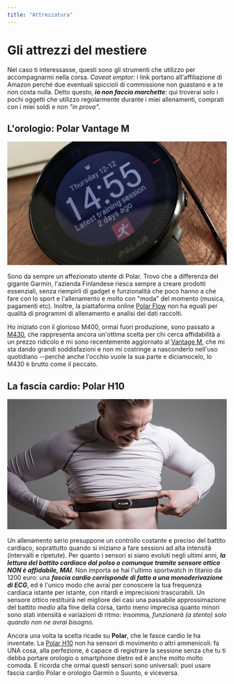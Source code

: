 ```yaml
---
title: "Attrezzatura"
---
```


# Gli attrezzi del mestiere

Nel caso ti interessasse, questi sono gli strumenti che utilizzo per accompagnarmi nella corsa. _Caveat emptor:_ i link portano all'affiliazione di Amazon perché due eventuali spiccioli di commissione non guastano e a te non costa nulla. Detto questo, **_io non faccio marchette_**: qui troverai solo i pochi oggetti che utilizzo regolarmente durante i miei allenamenti, comprati con i miei soldi e non _"in prova"_.

## L'orologio: Polar Vantage M

[![Il mio orologio sportivo: Polar Vantage M](polar_vantage_m_sw.jpg)](https://amzn.to/2Z9ptva)

Sono da sempre un affezionato utente di Polar. Trovo che a differenza del gigante Garmin, l'azienda Finlandese riesca sempre a creare prodotti essenziali, senza riempirli di gadget e funzionalità che poco hanno a che fare con lo sport e l'allenamento e molto con "moda" del momento (musica, pagamenti etc). Inoltre, la piattaforma online [Polar Flow](https://www.polar.com/it) non ha eguali per qualità di programmi di allenamento e analisi dei dati raccolti.

Ho iniziato con il glorioso M400, ormai fuori produzione, sono passato a [M430](https://amzn.to/36UAByD), che rappresenta ancora un'ottima scelta per chi cerca affidabilità a un prezzo ridicolo e mi sono recentemente aggiornato al [Vantage M](https://amzn.to/2Z9ptva), che mi sta dando grandi soddisfazioni e non mi costringe a nasconderlo nell'uso quotidiano --perché anche l'occhio vuole la sua parte e diciamocelo, lo M430 è brutto come il peccato.

## La fascia cardio: Polar H10

[![La mia fascia cardio: Polar H10](polar_h10.png)](https://amzn.to/2tKNNrB)

Un allenamento serio presuppone un controllo costante e preciso del battito cardiaco, soprattutto quando si iniziano a fare sessioni ad alta intensità (intervalli e ripetute). Per quanto i sensori si siano evoluti negli ultimi anni, **_la lettura del battito cardiaco dal polso o comunque tramite sensore ottico NON è affidabile, MAI_**. Non importa se hai l'ultimo sportwatch in titanio da 1200 euro: una **_fascia cardio corrisponde di fatto a una monoderivazione di ECG_**, ed è l'unico modo che avrai per conoscere la tua frequenza cardiaca istante per istante, con ritardi e imprecisioni trascurabili. Un sensore ottico restituirà nel migliore dei casi una passabile approssimazione del battito _medio_ alla fine della corsa, tanto meno imprecisa quanto minori sono stati intensità e variazioni di ritmo: insomma, _funzionerà (a stento) solo quando non ne avrai bisogno_.

Ancora una volta la scelta ricade su **Polar**, che le fasce cardio le ha inventate. La [Polar H10](https://amzn.to/2tKNNrB) non ha sensori di movimento o altri ammenicoli: fa UNA cosa, alla perfezione, è capace di registrare la sessione senza che tu ti debba portare orologio o smartphone dietro ed è anche molto molto comoda. E ricorda che ormai questi sensori sono universali: puoi usare fascia cardio Polar e orologio Garmin o Suunto, e viceversa.
